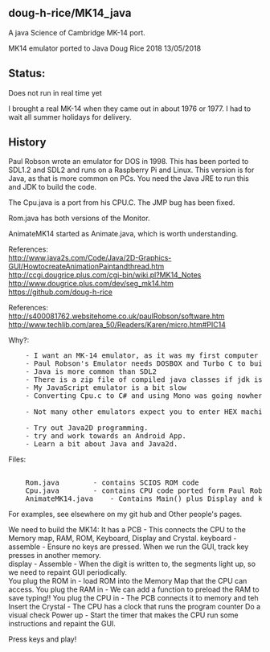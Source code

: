 <H2>doug-h-rice/MK14_java</h2>

A java Science of Cambridge MK-14 port. 

MK14 emulator ported to Java
Doug Rice 2018	13/05/2018

<h2>Status:</h2>	

Does not run in real time yet

I brought a real MK-14 when they came out in about 1976 or 1977. 
I had to wait all summer holidays for delivery.

<h2>History</H2>
Paul Robson wrote an emulator for DOS in 1998. This has been ported to SDL1.2 and SDL2 and runs on a Raspberry Pi and Linux. This version is for Java, as that is more common on PCs. You need the Java JRE to run this and JDK to build the code. 

The Cpu.java is a port from his CPU.C. The JMP bug has been fixed.

Rom.java has both versions of the Monitor.

AnimateMK14 started as Animate.java, which is worth understanding.

References:<BR>
	http://www.java2s.com/Code/Java/2D-Graphics-GUI/HowtocreateAnimationPaintandthread.htm <BR>
	http://ccgi.dougrice.plus.com/cgi-bin/wiki.pl?MK14_Notes <BR>
	http://www.dougrice.plus.com/dev/seg_mk14.htm <BR>
	https://github.com/doug-h-rice <BR>


References:<BR>	
	http://s400081762.websitehome.co.uk/paulRobson/software.htm <BR>
	http://www.techlib.com/area_50/Readers/Karen/micro.htm#PIC14 <BR>

Why?:
<pre>
	- I want an MK-14 emulator, as it was my first computer 40 years ago.
	- Paul Robson's Emulator needs DOSBOX and Turbo C to build it.
	- Java is more common than SDL2
	- There is a zip file of compiled java classes if jdk is not installed and javac is unavailable.
	- My JavaScript emulator is a bit slow
	- Converting Cpu.c to C# and using Mono was going nowhere.
	
	- Not many other emulators expect you to enter HEX machine code using a calculator keyboard.
	
	- Try out Java2D programming.
	- try and work towards an Android App.
	- Learn a bit about Java and Java2d.
</pre>
	
Files:
<pre>

	Rom.java 		- contains SCIOS ROM code
	Cpu.java 		- contains CPU code ported form Paul Robson's code. JMP bug fixed.
	AnimateMK14.java	- Contains Main() plus Display and keyboard. 
</pre>

For examples, see elsewhere on my git hub and Other people's pages.

	
We need to build the MK14:
	It has a PCB - This connects the CPU to the Memory map, RAM, ROM, Keyboard, Display and Crystal.
	keyboard - assemble - Ensure no keys are pressed. When we run the GUI, track key presses in another memory.  
	display  - Assemble - When the digit is written to, the segments light up, so we need to repaint GUI periodically.  
	You plug the ROM in - load ROM into the Memory Map that the CPU can access.
	You plug the RAM in - We can add a function to preload the RAM to save typing!!
	You plug the CPU in - The PCB connects it to memory and teh 
	Insert the Crystal  - The CPU has a clock that runs the program counter
	Do a visual check
	Power up 			- Start the timer that makes the CPU run some instructions and repaint the GUI.
	
Press keys and play!
	
	
